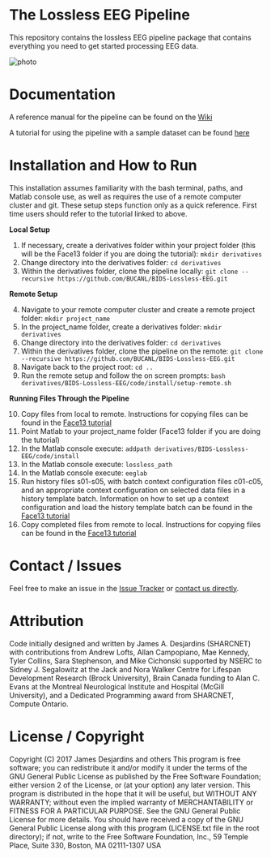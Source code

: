 # The Lossless EEG Pipeline
This repository contains the lossless EEG pipeline package that contains everything you need to get started processing EEG data.

![photo](https://www.cosc.brocku.ca/~tk11br/pipelineGraphic.png)

# Documentation
A reference manual for the pipeline can be found on the [Wiki](https://github.com/BUCANL/BIDS-Lossless-EEG/wiki)

A tutorial for using the pipeline with a sample dataset can be found [here](https://bucanl.github.io/SDC-LOSSLESS/)

# Installation and How to Run
This installation assumes familiarity with the bash terminal, paths, and Matlab console use, as well as requires the use of a remote computer cluster and git. These setup steps function only as a quick reference. First time users should refer to the tutorial linked to above.

**Local Setup**
1. If necessary, create a derivatives folder within your project folder (this will be the Face13 folder if you are doing the tutorial): `mkdir derivatives`
2. Change directory into the derivatives folder: `cd derivatives`
3. Within the derivatives folder, clone the pipeline locally: `git clone --recursive https://github.com/BUCANL/BIDS-Lossless-EEG.git`

**Remote Setup**

4. Navigate to your remote computer cluster and create a remote project folder: `mkdir project_name`
5. In the project_name folder, create a derivatives folder: `mkdir derivatives`
6. Change directory into the derivatives folder: `cd derivatives`
7. Within the derivatives folder, clone the pipeline on the remote: `git clone --recursive https://github.com/BUCANL/BIDS-Lossless-EEG.git`
8. Navigate back to the project root: `cd ..`
9. Run the remote setup and follow the on screen prompts: `bash derivatives/BIDS-Lossless-EEG/code/install/setup-remote.sh`

**Running Files Through the Pipeline**

10. Copy files from local to remote. Instructions for copying files can be found in the [Face13 tutorial](https://bucanl.github.io/SDC-LOSSLESS/03-submit/index.html)
11. Point Matlab to your project_name folder (Face13 folder if you are doing the tutorial)
12. In the Matlab console execute: `addpath derivatives/BIDS-Lossless-EEG/code/install`
13. In the Matlab console execute: `lossless_path`
14. In the Matlab console execute: `eeglab`
15. Run history files s01-s05, with batch context configuration files c01-c05, and an appropriate context configuration on selected data files in a history template batch. Information on how to set up a context configuration and load the history template batch can be found in the [Face13 tutorial](https://bucanl.github.io/SDC-LOSSLESS/03-submit/index.html)
16. Copy completed files from remote to local. Instructions for copying files can be found in the [Face13 tutorial](https://bucanl.github.io/SDC-LOSSLESS/03-submit/index.html)

# Contact / Issues
Feel free to make an issue in the [Issue Tracker](https://github.com/BUCANL/BIDS-Lossless-EEG/issues)
or [contact us directly](https://github.com/BUCANL/BIDS-Lossless-EEG/wiki/Contacting-Us).

# Attribution
Code initially designed and written by James A. Desjardins (SHARCNET) with contributions from Andrew Lofts, Allan Campopiano, Mae Kennedy, Tyler Collins, Sara Stephenson, and Mike Cichonski supported by NSERC to Sidney J. Segalowitz at the Jack and Nora Walker Centre for Lifespan Development Research (Brock University), Brain Canada funding to Alan C. Evans at the Montreal Neurological Institute and Hospital (McGill University), and a Dedicated Programming award from SHARCNET, Compute Ontario.

# License / Copyright
Copyright (C) 2017 James Desjardins and others
This program is free software; you can redistribute it and/or modify it under the terms of the GNU General Public License as published by the Free Software Foundation; either version 2 of the License, or (at your option) any later version.
This program is distributed in the hope that it will be useful, but WITHOUT ANY WARRANTY; without even the implied warranty of MERCHANTABILITY or FITNESS FOR A PARTICULAR PURPOSE. See the GNU General Public License for more details.
You should have received a copy of the GNU General Public License along with this program (LICENSE.txt file in the root directory); if not, write to the Free Software Foundation, Inc., 59 Temple Place, Suite 330, Boston, MA 02111-1307 USA
